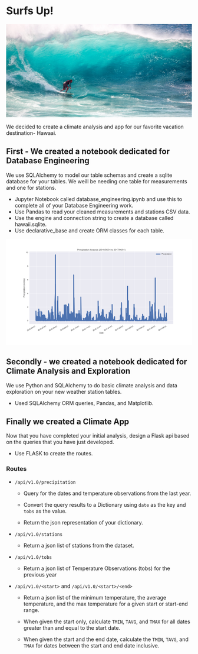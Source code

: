 
<!--lint disable no-heading-punctuation-->
# Surfs Up!
<!--lint enable no-heading-punctuation-->

<img src='images/surfs-up.jpeg'/>

We decided to create a climate analysis and app for our favorite vacation destination- Hawaai.

## First - We created a notebook dedicated for Database Engineering

We use SQLAlchemy to model our table schemas and create a sqlite database for your tables. We weill be needing one table for measurements and one for stations.
- Jupyter Notebook called database_engineering.ipynb and use this to complete all of your Database Engineering work.
- Use Pandas to read your cleaned measurements and stations CSV data.
- Use the engine and connection string to create a database called hawaii.sqlite.
- Use declarative_base and create ORM classes for each table.
<img src='images/precip.png'/>

## Secondly - we created a notebook dedicated for Climate Analysis and Exploration

We use Python and SQLAlchemy to do basic climate analysis and data exploration on your new weather station tables. 
- Used SQLAlchemy ORM queries, Pandas, and Matplotlib.

## Finally we created a Climate App
Now that you have completed your initial analysis, design a Flask api based on the queries that you have just developed.
- Use FLASK to create the routes.

### Routes

* `/api/v1.0/precipitation`

  * Query for the dates and temperature observations from the last year.

  * Convert the query results to a Dictionary using `date` as the key and `tobs` as the value.

  * Return the json representation of your dictionary.

* `/api/v1.0/stations`

  * Return a json list of stations from the dataset.

* `/api/v1.0/tobs`

  * Return a json list of Temperature Observations (tobs) for the previous year

* `/api/v1.0/<start>` and `/api/v1.0/<start>/<end>`

  * Return a json list of the minimum temperature, the average temperature, and the max temperature for a given start or start-end range.

  * When given the start only, calculate `TMIN`, `TAVG`, and `TMAX` for all dates greater than and equal to the start date.

  * When given the start and the end date, calculate the `TMIN`, `TAVG`, and `TMAX` for dates between the start and end date inclusive.


